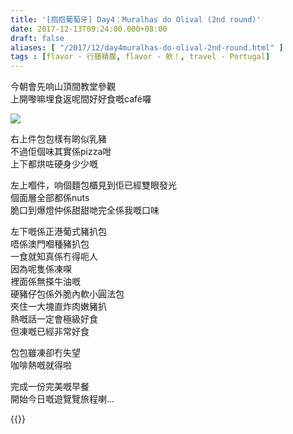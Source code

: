 ```yaml
---
title: '[抱抱葡萄牙] Day4：Muralhas do Olival (2nd round)'
date: 2017-12-13T09:24:00.000+08:00
draft: false
aliases: [ "/2017/12/day4muralhas-do-olival-2nd-round.html" ]
tags : [flavor - 行膳積腹, flavor - 飲！, travel - Portugal]
---
```


今朝會先响山頂間教堂參觀  
上開嚟嘛埋食返呢間好好食嘅café囉  

![](https://c1.staticflickr.com/5/4215/35816158506_ec31237fa7_z.jpg)

右上件包包樣有啲似乳豬  
不過佢個味其實係pizza咁  
上下都烘咗硬身少少嘅  
  
左上嗰件，响個麵包櫃見到佢已經雙眼發光  
個面層全部都係nuts  
脆口到爆燈仲係甜甜哋完全係我嘅口味  
  
左下嘅係正港葡式豬扒包  
唔係澳門嗰種豬扒包  
一食就知真係冇得呃人  
因為呢隻係凍㗎  
裡面係無搽牛油嘅  
硬豬仔包係外脆內軟小圓法包  
夾住一大塊直炸肉嫩豬扒  
熱嘅話一定會極級好食  
但凍嘅已經非常好食  
  
包包雖凍卻冇失望  
咖啡熱嘅就得啦  
  
完成一份完美嘅早餐  
開始今日嘅遊覽覽旅程喇...  
  
  

{{<portugal>}}  
